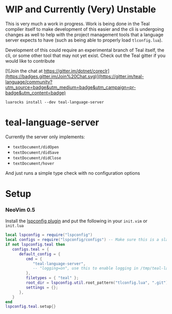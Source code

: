 # WIP and Currently (Very) Unstable
This is very much a work in progress. Work is being done in the Teal compiler itself to make development of this easier and the cli is undergoing changes as well to help with the project management tools that a language server expects to have (such as being able to properly load `tlconfig.lua`).

Development of this could require an experimental branch of Teal itself, the cli, or some other tool that may not yet exist. Check out the Teal gitter if you would like to contribute

[![Join the chat at https://gitter.im/dotnet/coreclr](https://badges.gitter.im/Join%20Chat.svg)](https://gitter.im/teal-language/community?utm_source=badge&utm_medium=badge&utm_campaign=pr-badge&utm_content=badge)

```
luarocks install --dev teal-language-server
```

# teal-language-server

Currently the server only implements:
 - `textDocument/didOpen`
 - `textDocument/didSave`
 - `textDocument/didClose`
 - `textDocument/hover`

And just runs a simple type check with no configuration options

# Setup

### NeoVim 0.5

Install the [lspconfig plugin](https://github.com/neovim/nvim-lspconfig) and put the following in your `init.vim` or `init.lua`
```lua
local lspconfig = require("lspconfig")
local configs = require("lspconfig/configs") -- Make sure this is a slash (as theres some metamagic happening behind the scenes)
if not lspconfig.teal then
   configs.teal = {
      default_config = {
         cmd = {
            "teal-language-server",
            -- "logging=on", use this to enable logging in /tmp/teal-language-server.log
         },
         filetypes = { "teal" };
         root_dir = lspconfig.util.root_pattern("tlconfig.lua", ".git"),
         settings = {};
      },
   }
end
lspconfig.teal.setup{}

```
